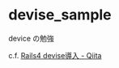 # devise_sample
device の勉強

c.f. [Rails4 devise導入 - Qiita](http://qiita.com/azusanakano/items/a51aef1347865a452fcc)
